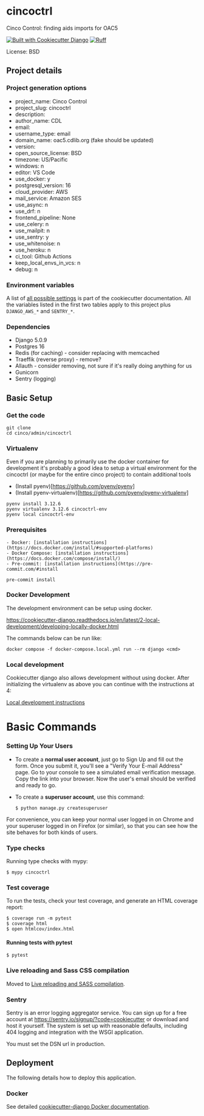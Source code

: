 # cincoctrl

Cinco Control: finding aids imports for OAC5

[![Built with Cookiecutter Django](https://img.shields.io/badge/built%20with-Cookiecutter%20Django-ff69b4.svg?logo=cookiecutter)](https://github.com/cookiecutter/cookiecutter-django/)
[![Ruff](https://img.shields.io/endpoint?url=https://raw.githubusercontent.com/astral-sh/ruff/main/assets/badge/v2.json)](https://github.com/astral-sh/ruff)

License: BSD

## Project details

### Project generation options

- project_name: Cinco Control
- project_slug: cincoctrl
- description:
- author_name: CDL
- email:
- username_type: email
- domain_name: oac5.cdlib.org (fake should be updated)
- version:
- open_source_license: BSD
- timezone: US/Pacific
- windows: n
- editor: VS Code
- use_docker: y
- postgresql_version: 16
- cloud_provider: AWS
- mail_service: Amazon SES
- use_async: n
- use_drf: n
- frontend_pipeline: None
- use_celery: n
- use_mailpit: n
- use_sentry: y
- use_whitenoise: n
- use_heroku: n
- ci_tool: Github Actions
- keep_local_envs_in_vcs: n
- debug: n

### Environment variables

A list of [all  possible settings](http://cookiecutter-django.readthedocs.io/en/latest/settings.html) is part of the cookiecutter documentation.  All the variables listed in the first two tables apply to this project plus `DJANGO_AWS_*` and `SENTRY_*`.

### Dependencies

- Django 5.0.9
- Postgres 16
- Redis (for caching) - consider replacing with memcached
- Traeffik (reverse proxy) - remove?
- Allauth - consider removing, not sure if it's really doing anything for us
- Gunicorn
- Sentry (logging)

## Basic Setup

### Get the code

```
git clone
cd cinco/admin/cincoctrl
```

### Virtualenv
Even if you are planning to primarily use the docker container for development it's probably a good idea to setup a virtual environment for the cincoctrl (or maybe for the entire cinco project) to contain additional tools

- (Install pyenv)[https://github.com/pyenv/pyenv]
- (Install pyenv-virtualenv)[https://github.com/pyenv/pyenv-virtualenv]

```
pyenv install 3.12.6
pyenv virtualenv 3.12.6 cincoctrl-env
pyenv local cincoctrl-env
```

### Prerequisites
    - Docker: [installation instructions](https://docs.docker.com/install/#supported-platforms)
    - Docker Compose: [installation instructions](https://docs.docker.com/compose/install/)
    - Pre-commit: [installation instructions](https://pre-commit.com/#install

```
pre-commit install
```

### Docker Development

The development environment can be setup using docker.

https://cookiecutter-django.readthedocs.io/en/latest/2-local-development/developing-locally-docker.html

The commands below can be run like:

```
docker compose -f docker-compose.local.yml run --rm django <cmd>
```

### Local development

Cookiecutter django also allows development without using docker.  After initializing the virtualenv as above you can continue with the instructions at 4:

[Local development instructions](https://cookiecutter-django.readthedocs.io/en/latest/2-local-development/developing-locally.html)

# Basic Commands

### Setting Up Your Users

- To create a **normal user account**, just go to Sign Up and fill out the form. Once you submit it, you'll see a "Verify Your E-mail Address" page. Go to your console to see a simulated email verification message. Copy the link into your browser. Now the user's email should be verified and ready to go.

- To create a **superuser account**, use this command:

      $ python manage.py createsuperuser

For convenience, you can keep your normal user logged in on Chrome and your superuser logged in on Firefox (or similar), so that you can see how the site behaves for both kinds of users.

### Type checks

Running type checks with mypy:

    $ mypy cincoctrl

### Test coverage

To run the tests, check your test coverage, and generate an HTML coverage report:

    $ coverage run -m pytest
    $ coverage html
    $ open htmlcov/index.html

#### Running tests with pytest

    $ pytest

### Live reloading and Sass CSS compilation

Moved to [Live reloading and SASS compilation](https://cookiecutter-django.readthedocs.io/en/latest/developing-locally.html#sass-compilation-live-reloading).

### Sentry

Sentry is an error logging aggregator service. You can sign up for a free account at <https://sentry.io/signup/?code=cookiecutter> or download and host it yourself.
The system is set up with reasonable defaults, including 404 logging and integration with the WSGI application.

You must set the DSN url in production.

## Deployment

The following details how to deploy this application.

### Docker

See detailed [cookiecutter-django Docker documentation](https://cookiecutter-django.readthedocs.io/en/latest/3-deployment/deployment-with-docker.html).
